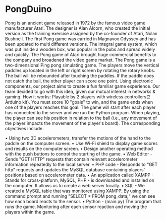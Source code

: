 # PongDuino
Pong is an ancient game released in 1972 by the famous video game manufacturer Atari. The designer is Alan Alcorn, who created the initial version as the training exercise assigned by the co-founder of Atari, Nolan Bushnell. The first Pong game was carried in Magnavox Odyssey and has been updated to multi different versions. The integral game system, which was put inside a wooden box, was popular in the pubs and spread widely and quickly. The Pong game of Atari brought huge commercial benefits to the company and broadened the video game market.
The Pong game is a two-dimensional Ping pong simulating game. The players move the vertical paddles up located in the left or right screen by rotating the rotary knobs. The ball will be rebounded after touching the paddles. If the paddle does not catch the ball, the other player can score one point. 
Using electronic components, our project aims to create a fun familiar game experience. Our team decided to go with this idea, given our mutual interest in networks & gaming.
How it works:
Playable by 2 players with wireless controllers(2 Arduino kit). You must score 10 "goals" to win, and the game ends when one of the players reaches this goal.
The game will start after each player has connected to the server and we run the Python program.  When playing, the player can see his position in relation to the ball (i.e., any movement of the player impacts the movement of the player's board). 
The corresponding objectives include:

•	 Using two 3D accelerometers, transfer the motions of the hand to the paddle on the computer screen.
•	Use Wi-Fi shield to display game scores and results on the computer screen.
•	Design another operating method with the push buttons to control the starting of the game.
•	Web Editor - Sends "GET HTTP" requests that contain relevant accelerometer information repeatedly to the local server. 
•	PHP code - Responds to "GET http" requests and updates the MySQL database containing players' positions based on accelerometer data.
•	An application called XAMPP - Stands for cross-platform, MySQL, PHP - is downloaded and installed on the computer. It allows us to create a web server locally.
•	SQL - We created a MySQL table that was monitored using XAMPP. By using the command prompt and running "SELECT * FROM pong_data;" we can see how each board reacts to the sensor.
•	Python - (main.py) The program that runs the game. Monitoring after each sensor reaction and moving the players within the game.

